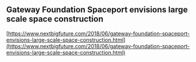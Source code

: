 ## Gateway Foundation Spaceport envisions large scale space construction
  
  [https://www.nextbigfuture.com/2018/06/gateway-foundation-spaceport-envisions-large-scale-space-construction.html](https://www.nextbigfuture.com/2018/06/gateway-foundation-spaceport-envisions-large-scale-space-construction.html)